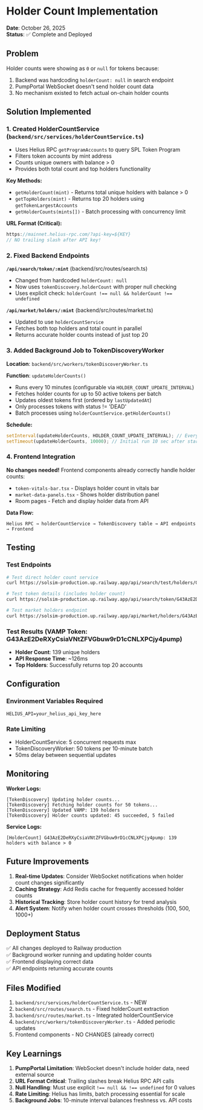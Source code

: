 # Holder Count Implementation

**Date**: October 26, 2025  
**Status**: ✅ Complete and Deployed

## Problem
Holder counts were showing as `0` or `null` for tokens because:
1. Backend was hardcoding `holderCount: null` in search endpoint
2. PumpPortal WebSocket doesn't send holder count data
3. No mechanism existed to fetch actual on-chain holder counts

## Solution Implemented

### 1. Created HolderCountService (`backend/src/services/holderCountService.ts`)
- Uses Helius RPC `getProgramAccounts` to query SPL Token Program
- Filters token accounts by mint address
- Counts unique owners with balance > 0
- Provides both total count and top holders functionality

**Key Methods:**
- `getHolderCount(mint)` - Returns total unique holders with balance > 0
- `getTopHolders(mint)` - Returns top 20 holders using `getTokenLargestAccounts`
- `getHolderCounts(mints[])` - Batch processing with concurrency limit

**URL Format (Critical):**
```typescript
https://mainnet.helius-rpc.com/?api-key=${KEY}
// NO trailing slash after API key!
```

### 2. Fixed Backend Endpoints

**`/api/search/token/:mint`** (backend/src/routes/search.ts)
- Changed from hardcoded `holderCount: null`
- Now uses `tokenDiscovery.holderCount` with proper null checking
- Uses explicit check: `holderCount !== null && holderCount !== undefined`

**`/api/market/holders/:mint`** (backend/src/routes/market.ts)
- Updated to use `holderCountService`
- Fetches both top holders and total count in parallel
- Returns accurate holder counts instead of just top 20

### 3. Added Background Job to TokenDiscoveryWorker

**Location**: `backend/src/workers/tokenDiscoveryWorker.ts`

**Function**: `updateHolderCounts()`
- Runs every 10 minutes (configurable via `HOLDER_COUNT_UPDATE_INTERVAL`)
- Fetches holder counts for up to 50 active tokens per batch
- Updates oldest tokens first (ordered by `lastUpdatedAt`)
- Only processes tokens with status != 'DEAD'
- Batch processes using `holderCountService.getHolderCounts()`

**Schedule:**
```typescript
setInterval(updateHolderCounts, HOLDER_COUNT_UPDATE_INTERVAL); // Every 10 min
setTimeout(updateHolderCounts, 10000); // Initial run 10 sec after startup
```

### 4. Frontend Integration

**No changes needed!** Frontend components already correctly handle holder counts:

- `token-vitals-bar.tsx` - Displays holder count in vitals bar
- `market-data-panels.tsx` - Shows holder distribution panel
- Room pages - Fetch and display holder data from API

**Data Flow:**
```
Helius RPC → holderCountService → TokenDiscovery table → API endpoints → Frontend
```

## Testing

### Test Endpoints
```bash
# Test direct holder count service
curl https://solsim-production.up.railway.app/api/search/test/holders/G43AzE2DeRXyCsiaVNtZFVGbuw9rD1cCNLXPCjy4pump

# Test token details (includes holder count)
curl https://solsim-production.up.railway.app/api/search/token/G43AzE2DeRXyCsiaVNtZFVGbuw9rD1cCNLXPCjy4pump

# Test market holders endpoint
curl https://solsim-production.up.railway.app/api/market/holders/G43AzE2DeRXyCsiaVNtZFVGbuw9rD1cCNLXPCjy4pump?limit=5
```

### Test Results (VAMP Token: G43AzE2DeRXyCsiaVNtZFVGbuw9rD1cCNLXPCjy4pump)
- **Holder Count**: 139 unique holders
- **API Response Time**: ~126ms
- **Top Holders**: Successfully returns top 20 accounts

## Configuration

### Environment Variables Required
```env
HELIUS_API=your_helius_api_key_here
```

### Rate Limiting
- HolderCountService: 5 concurrent requests max
- TokenDiscoveryWorker: 50 tokens per 10-minute batch
- 50ms delay between sequential updates

## Monitoring

**Worker Logs:**
```
[TokenDiscovery] Updating holder counts...
[TokenDiscovery] Fetching holder counts for 50 tokens...
[TokenDiscovery] Updated VAMP: 139 holders
[TokenDiscovery] Holder counts updated: 45 succeeded, 5 failed
```

**Service Logs:**
```
[HolderCount] G43AzE2DeRXyCsiaVNtZFVGbuw9rD1cCNLXPCjy4pump: 139 holders with balance > 0
```

## Future Improvements

1. **Real-time Updates**: Consider WebSocket notifications when holder count changes significantly
2. **Caching Strategy**: Add Redis cache for frequently accessed holder counts
3. **Historical Tracking**: Store holder count history for trend analysis
4. **Alert System**: Notify when holder count crosses thresholds (100, 500, 1000+)

## Deployment Status

✅ All changes deployed to Railway production  
✅ Background worker running and updating holder counts  
✅ Frontend displaying correct data  
✅ API endpoints returning accurate counts  

## Files Modified

1. `backend/src/services/holderCountService.ts` - NEW
2. `backend/src/routes/search.ts` - Fixed holderCount extraction
3. `backend/src/routes/market.ts` - Integrated holderCountService
4. `backend/src/workers/tokenDiscoveryWorker.ts` - Added periodic updates
5. Frontend components - NO CHANGES (already correct)

## Key Learnings

1. **PumpPortal Limitation**: WebSocket doesn't include holder data, need external source
2. **URL Format Critical**: Trailing slashes break Helius RPC API calls
3. **Null Handling**: Must use explicit `!== null && !== undefined` for 0 values
4. **Rate Limiting**: Helius has limits, batch processing essential for scale
5. **Background Jobs**: 10-minute interval balances freshness vs. API costs
